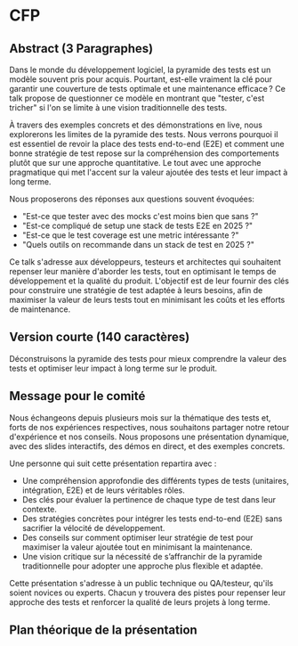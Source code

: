 # CFP

## Abstract (3 Paragraphes)

Dans le monde du développement logiciel, la pyramide des tests est un modèle souvent pris pour acquis. 
Pourtant, est-elle vraiment la clé pour garantir une couverture de tests optimale et une maintenance efficace ?
Ce talk propose de questionner ce modèle en montrant que "tester, c'est tricher" si l'on se limite à une vision traditionnelle des tests.

À travers des exemples concrets et des démonstrations en live, nous explorerons les limites de la pyramide des tests. 
Nous verrons pourquoi il est essentiel de revoir la place des tests end-to-end (E2E) et comment une bonne stratégie de test repose sur la compréhension des comportements plutôt que sur une approche quantitative.
Le tout avec une approche pragmatique qui met l'accent sur la valeur ajoutée des tests et leur impact à long terme.

Nous proposerons des réponses aux questions souvent évoquées:
- "Est-ce que tester avec des mocks c'est moins bien que sans ?"
- "Est-ce compliqué de setup une stack de tests E2E en 2025 ?"
- "Est-ce que le test coverage est une metric intéressante ?"
- "Quels outils on recommande dans un stack de test en 2025 ?"

Ce talk s'adresse aux développeurs, testeurs et architectes qui souhaitent repenser leur manière d'aborder les tests, tout en optimisant le temps de développement et la qualité du produit.
L'objectif est de leur fournir des clés pour construire une stratégie de test adaptée à leurs besoins, afin de maximiser la valeur de leurs tests tout en minimisant les coûts et les efforts de maintenance.

## Version courte (140 caractères)

Déconstruisons la pyramide des tests pour mieux comprendre la valeur des tests et optimiser leur impact à long terme sur le produit.

## Message pour le comité 

Nous échangeons depuis plusieurs mois sur la thématique des tests et, forts de nos expériences respectives, nous souhaitons partager notre retour d'expérience et nos conseils. Nous proposons une présentation dynamique, avec des slides interactifs, des démos en direct, et des exemples concrets.

Une personne qui suit cette présentation repartira avec :

- Une compréhension approfondie des différents types de tests (unitaires, intégration, E2E) et de leurs véritables rôles.
- Des clés pour évaluer la pertinence de chaque type de test dans leur contexte.
- Des stratégies concrètes pour intégrer les tests end-to-end (E2E) sans sacrifier la vélocité de développement.
- Des conseils sur comment optimiser leur stratégie de test pour maximiser la valeur ajoutée tout en minimisant la maintenance.
- Une vision critique sur la nécessité de s’affranchir de la pyramide traditionnelle pour adopter une approche plus flexible et adaptée.

Cette présentation s'adresse à un public technique ou QA/testeur, qu'ils soient novices ou experts. 
Chacun y trouvera des pistes pour repenser leur approche des tests et renforcer la qualité de leurs projets à long terme.

## Plan théorique de la présentation